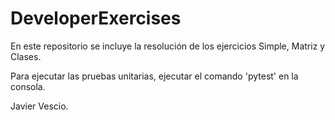 # DeveloperExercises
En este repositorio se incluye la resolución de los ejercicios Simple, Matriz y Clases.

Para ejecutar las pruebas unitarias, ejecutar el comando 'pytest' en la consola.

Javier Vescio.
